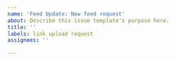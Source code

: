 ```yaml
---
name: 'Feed Update: New feed request'
about: Describe this issue template's purpose here.
title: ''
labels: link upload request
assignees: ''

---
```



